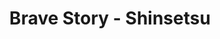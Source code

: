 --- 
title: "Brave Story - Shinsetsu"
publishdate: "2019-8-10T16:48:46+02:00"
src: "https://365manga.net/manga/brave-story-shinsetsu"
image: "https://data.365manga.net/images/thumbnails/6612-brave-story-shinsetsu.jpg"
description: "When 10-year-old Wataru's father leaves home and his mother is taken ill to hospital, he decides to change his fate by travelling through the magical door shown to him by his friend Mitsuru. In a land of magic and monsters, Wataru must summon all his courage and embark on a journey with several comrades to meet the Goddess of Destiny and change this 'mistaken fate.'"
---
